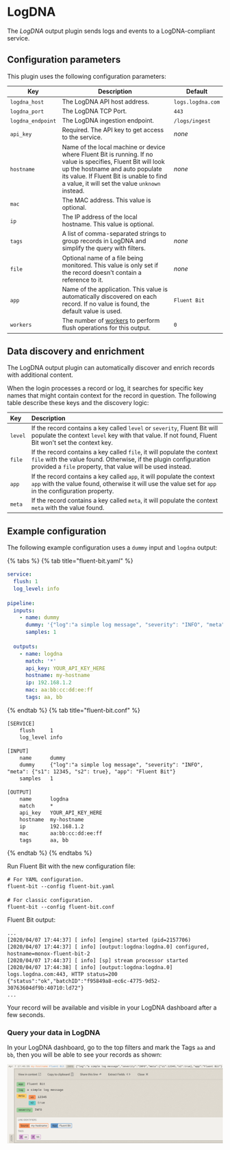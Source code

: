 # LogDNA

The _LogDNA_ output plugin sends logs and events to a LogDNA-compliant service.

## Configuration parameters

This plugin uses the following configuration parameters:

| Key | Description | Default |
| --- | ----------- | ------- |
| `logdna_host` | The LogDNA API host address. | `logs.logdna.com` |
| `logdna_port` | The LogDNA TCP Port. | `443` |
| `logdna_endpoint` | The LogDNA ingestion endpoint. | `/logs/ingest` |
| `api_key` | Required. The API key to get access to the service. | _none_ |
| `hostname` | Name of the local machine or device where Fluent Bit is running. If no value is specifies, Fluent Bit will look up the hostname and auto populate its value. If Fluent Bit is unable to find a value, it will set the value `unknown` instead. | _none_ |
| `mac` | The MAC address. This value is optional. |  |
| `ip` | The IP address of the local hostname. This value is optional. |  |
| `tags` | A list of comma-separated strings to group records in LogDNA and simplify the query with filters. | _none_ |
| `file` | Optional name of a file being monitored. This value is only set if the record doesn't contain a reference to it. | _none_ |
| `app` | Name of the application. This value is automatically discovered on each record. If no value is found, the default value is used. | `Fluent Bit` |
| `workers` | The number of [workers](../../administration/multithreading#outputs) to perform flush operations for this output. | `0` |

## Data discovery and enrichment

The LogDNA output plugin can automatically discover and enrich records with additional content.

When the login processes a record or log, it searches for specific key names that might contain context for the record in question. The following table describe these keys and the discovery logic:

| Key | Description |
| :--- | :--- |
| `level` | If the record contains a key called `level` or `severity`, Fluent Bit will populate the context `level` key with that value. If not found, Fluent Bit won't set the context key. |
| `file` | If the record contains a key called `file`, it will populate the context `file` with the value found. Otherwise, if the plugin configuration provided a `file` property, that value will be used instead. |
| `app` | If the record contains a key called `app`, it will populate the context `app` with the value found, otherwise it will use the value set for `app` in the configuration property. |
| `meta` | If the record contains a key called `meta`, it will populate the context `meta` with the value found. |

## Example configuration

The following example configuration uses a `dummy` input and `logdna` output:

{% tabs %}
{% tab title="fluent-bit.yaml" %}

```yaml
service:
  flush: 1
  log_level: info

pipeline:
  inputs:
    - name: dummy
      dummy: '{"log":"a simple log message", "severity": "INFO", "meta": {"s1": 12345, "s2": true}, "app": "Fluent Bit"}'
      samples: 1

  outputs:
    - name: logdna
      match: '*'
      api_key: YOUR_API_KEY_HERE
      hostname: my-hostname
      ip: 192.168.1.2
      mac: aa:bb:cc:dd:ee:ff
      tags: aa, bb
```

{% endtab %}
{% tab title="fluent-bit.conf" %}

```text
[SERVICE]
    flush     1
    log_level info

[INPUT]
    name      dummy
    dummy     {"log":"a simple log message", "severity": "INFO", "meta": {"s1": 12345, "s2": true}, "app": "Fluent Bit"}
    samples   1

[OUTPUT]
    name      logdna
    match     *
    api_key   YOUR_API_KEY_HERE
    hostname  my-hostname
    ip        192.168.1.2
    mac       aa:bb:cc:dd:ee:ff
    tags      aa, bb
```

{% endtab %}
{% endtabs %}

Run Fluent Bit with the new configuration file:

```shell
# For YAML configuration.
fluent-bit --config fluent-bit.yaml

# For classic configuration.
fluent-bit --config fluent-bit.conf
```

Fluent Bit output:

```text
...
[2020/04/07 17:44:37] [ info] [engine] started (pid=2157706)
[2020/04/07 17:44:37] [ info] [output:logdna:logdna.0] configured, hostname=monox-fluent-bit-2
[2020/04/07 17:44:37] [ info] [sp] stream processor started
[2020/04/07 17:44:38] [ info] [output:logdna:logdna.0] logs.logdna.com:443, HTTP status=200
{"status":"ok","batchID":"f95849a8-ec6c-4775-9d52-30763604df9b:40710:ld72"}
...
```

Your record will be available and visible in your LogDNA dashboard after a few seconds.

### Query your data in LogDNA

In your LogDNA dashboard, go to the top filters and mark the Tags `aa` and `bb`, then you will be able to see your records as shown:

![LogDNA dashboard](../../.gitbook/assets/logdna.png)
